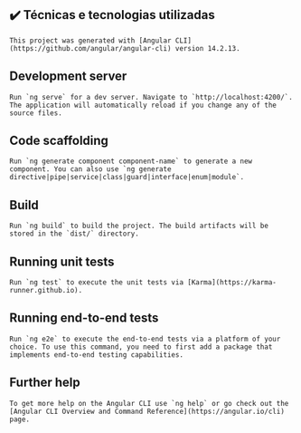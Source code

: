## ✔️ Técnicas e tecnologias utilizadas

``This project was generated with [Angular CLI](https://github.com/angular/angular-cli) version 14.2.13.``

## Development server

``Run `ng serve` for a dev server. Navigate to `http://localhost:4200/`. The application will automatically reload if you change any of the source files.``

## Code scaffolding

``Run `ng generate component component-name` to generate a new component. You can also use `ng generate directive|pipe|service|class|guard|interface|enum|module`.``

## Build

``Run `ng build` to build the project. The build artifacts will be stored in the `dist/` directory.``

## Running unit tests

``Run `ng test` to execute the unit tests via [Karma](https://karma-runner.github.io).``

## Running end-to-end tests

``Run `ng e2e` to execute the end-to-end tests via a platform of your choice. To use this command, you need to first add a package that implements end-to-end testing capabilities.``

## Further help

``To get more help on the Angular CLI use `ng help` or go check out the [Angular CLI Overview and Command Reference](https://angular.io/cli) page.``
